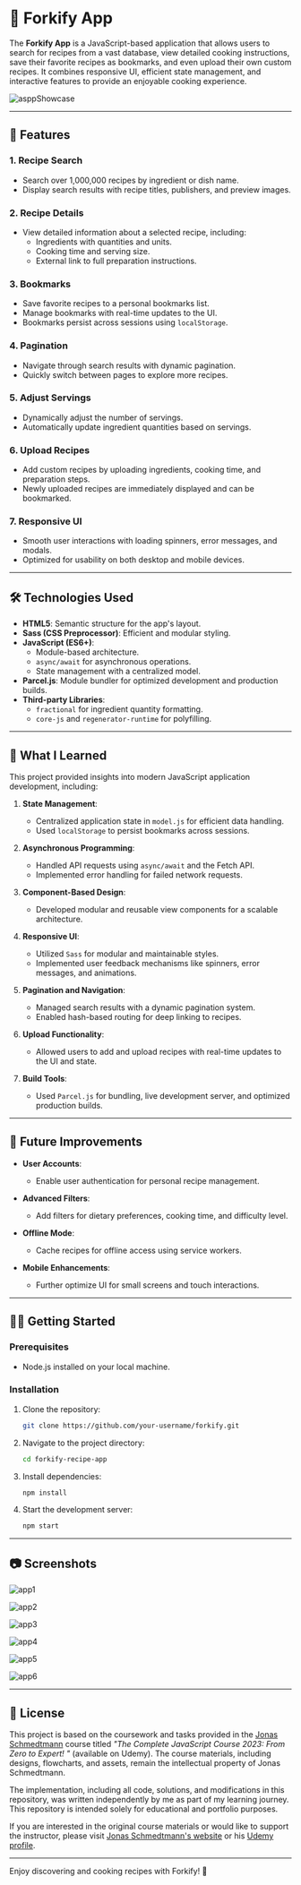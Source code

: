 
# 🍴 Forkify App

The **Forkify App** is a JavaScript-based application that allows users to search for recipes from a vast database, view detailed cooking instructions, save their favorite recipes as bookmarks, and even upload their own custom recipes. It combines responsive UI, efficient state management, and interactive features to provide an enjoyable cooking experience.

![asppShowcase](assets/ForkifyGif.gif)

---

## 🚀 Features

### **1. Recipe Search**
- Search over 1,000,000 recipes by ingredient or dish name.
- Display search results with recipe titles, publishers, and preview images.

### **2. Recipe Details**
- View detailed information about a selected recipe, including:
  - Ingredients with quantities and units.
  - Cooking time and serving size.
  - External link to full preparation instructions.

### **3. Bookmarks**
- Save favorite recipes to a personal bookmarks list.
- Manage bookmarks with real-time updates to the UI.
- Bookmarks persist across sessions using `localStorage`.

### **4. Pagination**
- Navigate through search results with dynamic pagination.
- Quickly switch between pages to explore more recipes.

### **5. Adjust Servings**
- Dynamically adjust the number of servings.
- Automatically update ingredient quantities based on servings.

### **6. Upload Recipes**
- Add custom recipes by uploading ingredients, cooking time, and preparation steps.
- Newly uploaded recipes are immediately displayed and can be bookmarked.

### **7. Responsive UI**
- Smooth user interactions with loading spinners, error messages, and modals.
- Optimized for usability on both desktop and mobile devices.

---

## 🛠️ Technologies Used

- **HTML5**: Semantic structure for the app's layout.
- **Sass (CSS Preprocessor)**: Efficient and modular styling.
- **JavaScript (ES6+)**: 
  - Module-based architecture.
  - `async/await` for asynchronous operations.
  - State management with a centralized model.
- **Parcel.js**: Module bundler for optimized development and production builds.
- **Third-party Libraries**: 
  - `fractional` for ingredient quantity formatting.
  - `core-js` and `regenerator-runtime` for polyfilling.

---


## 📖 What I Learned

This project provided insights into modern JavaScript application development, including:

1. **State Management**:
   - Centralized application state in `model.js` for efficient data handling.
   - Used `localStorage` to persist bookmarks across sessions.

2. **Asynchronous Programming**:
   - Handled API requests using `async/await` and the Fetch API.
   - Implemented error handling for failed network requests.

3. **Component-Based Design**:
   - Developed modular and reusable view components for a scalable architecture.

4. **Responsive UI**:
   - Utilized `Sass` for modular and maintainable styles.
   - Implemented user feedback mechanisms like spinners, error messages, and animations.

5. **Pagination and Navigation**:
   - Managed search results with a dynamic pagination system.
   - Enabled hash-based routing for deep linking to recipes.

6. **Upload Functionality**:
   - Allowed users to add and upload recipes with real-time updates to the UI and state.

7. **Build Tools**:
   - Used `Parcel.js` for bundling, live development server, and optimized production builds.

---

## 🌟 Future Improvements

- **User Accounts**:
  - Enable user authentication for personal recipe management.

- **Advanced Filters**:
  - Add filters for dietary preferences, cooking time, and difficulty level.

- **Offline Mode**:
  - Cache recipes for offline access using service workers.

- **Mobile Enhancements**:
  - Further optimize UI for small screens and touch interactions.

---

## 🧑‍💻 Getting Started

### Prerequisites
- Node.js installed on your local machine.

### Installation
1. Clone the repository:
   ```bash
   git clone https://github.com/your-username/forkify.git
   ```
2. Navigate to the project directory:
   ```bash
   cd forkify-recipe-app
   ```
3. Install dependencies:
   ```bash
   npm install
   ```
4. Start the development server:
   ```bash
   npm start
   ```

---

## 📷 Screenshots

![app1](assets/image1.PNG)

![app2](assets/image2.PNG)

![app3](assets/image3.PNG)

![app4](assets/image4.PNG)

![app5](assets/image5.PNG)

![app6](assets/image6.PNG)


---

## 📝 License


This project is based on the coursework and tasks provided in the [Jonas Schmedtmann](https://codingheroes.io/) course titled *"The Complete JavaScript Course 2023: From Zero to Expert!
"* (available on Udemy). The course materials, including designs, flowcharts, and assets, remain the intellectual property of Jonas Schmedtmann.

The implementation, including all code, solutions, and modifications in this repository, was written independently by me as part of my learning journey. This repository is intended solely for educational and portfolio purposes.

If you are interested in the original course materials or would like to support the instructor, please visit [Jonas Schmedtmann's website](https://codingheroes.io/) or his [Udemy profile](https://www.udemy.com/user/jonasschmedtmann/).

---

Enjoy discovering and cooking recipes with Forkify! 🥘
